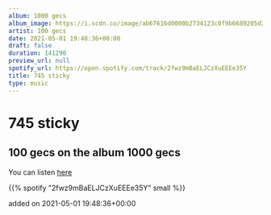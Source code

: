 ```yaml
---
album: 1000 gecs
album_image: https://i.scdn.co/image/ab67616d0000b2734123c0f9b6689205d20f350f
artist: 100 gecs
date: 2021-05-01 19:48:36+00:00
draft: false
duration: 141290
preview_url: null
spotify_url: https://open.spotify.com/track/2fwz9mBaELJCzXuEEEe35Y
title: 745 sticky
type: music
---
```



# 745 sticky

## 100 gecs on the album 1000 gecs

You can listen [here](https://open.spotify.com/track/2fwz9mBaELJCzXuEEEe35Y)

{{% spotify "2fwz9mBaELJCzXuEEEe35Y" small %}}

added on 2021-05-01 19:48:36+00:00